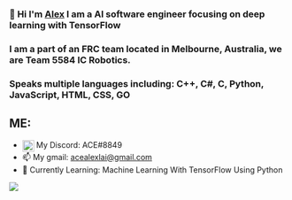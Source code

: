 ### 👋 Hi I'm [Alex](https://github.com/Ace5584)  I am a AI software engineer focusing on deep learning with TensorFlow
### I am a part of an FRC team located in Melbourne, Australia, we are Team 5584 IC Robotics.
### Speaks multiple languages including: C++, C#, C, Python, JavaScript, HTML, CSS, GO

## ME:
- <img alt="discord" width="21px" align="top" src="https://svgshare.com/i/Qdg.svg"> My Discord: ACE#8849
- 📫 My gmail: acealexlai@gmail.com 
- 🌱 Currently Learning: Machine Learning With TensorFlow Using Python

<img src="https://github-readme-stats.vercel.app/api?username=ace5584&show_icons=true&hide_border=true">
<!--
**Ace5584/Ace5584** is a ✨ _special_ ✨ repository because its `README.md` (this file) appears on your GitHub profile.

Here are some ideas to get you started:

- 🔭 I’m currently working on ...
- 🌱 I’m currently learning ...
- 👯 I’m looking to collaborate on ...
- 🤔 I’m looking for help with ...
- 💬 Ask me about ...
- 📫 How to reach me: ...
- 😄 Pronouns: ...
- ⚡ Fun fact: ...
-->
